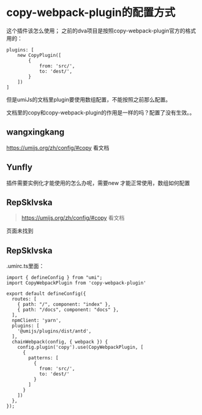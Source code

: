# copy-webpack-plugin的配置方式

这个插件该怎么使用；
之前的dva项目是按照copy-webpack-plugin官方的格式用的：

```
plugins: [
    new CopyPlugin([
        {
            from: 'src/',
            to: 'dest/',
        }
    ])
]
```

但是umiJs的文档里plugin要使用数组配置，不能按照之前那么配置。

文档里的copy和copy-webpack-plugin的作用是一样的吗？配置了没有生效。。

## wangxingkang

https://umijs.org/zh/config/#copy 看文档

## Yunfly

插件需要实例化才能使用的怎么办呢，需要new 才能正常使用，数组如何配置

## RepSklvska

> https://umijs.org/zh/config/#copy 看文档

页面未找到

## RepSklvska

.umirc.ts里面：

```
import { defineConfig } from "umi";
import CopyWebpackPlugin from 'copy-webpack-plugin'

export default defineConfig({
  routes: [
    { path: "/", component: "index" },
    { path: "/docs", component: "docs" },
  ],
  npmClient: 'yarn',
  plugins: [
    '@umijs/plugins/dist/antd',
  ],
  chainWebpack(config, { webpack }) {
    config.plugin('copy').use(CopyWebpackPlugin, [
      {
        patterns: [
          {
            from: 'src/',
            to: 'dest/'
          }
        ]
      }
    ])
  },
});
```
